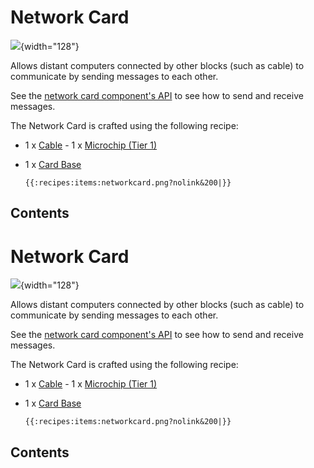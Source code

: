 # Network Card

![](/items/lan_card.png){width="128"}

Allows distant computers connected by other blocks (such as cable) to
communicate by sending messages to each other.

See the [network card component's API](/component/modem) to see how to
send and receive messages.

The Network Card is crafted using the following recipe:

- 1 x [Cable](/block/cable) - 1 x [Microchip (Tier 1)](/item/materials)
- 1 x [Card Base](/item/materials)

      {{:recipes:items:networkcard.png?nolink&200|}}

## Contents

# Network Card

![](/items/lan_card.png){width="128"}

Allows distant computers connected by other blocks (such as cable) to
communicate by sending messages to each other.

See the [network card component's API](/component/modem) to see how to
send and receive messages.

The Network Card is crafted using the following recipe:

- 1 x [Cable](/block/cable) - 1 x [Microchip (Tier 1)](/item/materials)
- 1 x [Card Base](/item/materials)

      {{:recipes:items:networkcard.png?nolink&200|}}

## Contents
